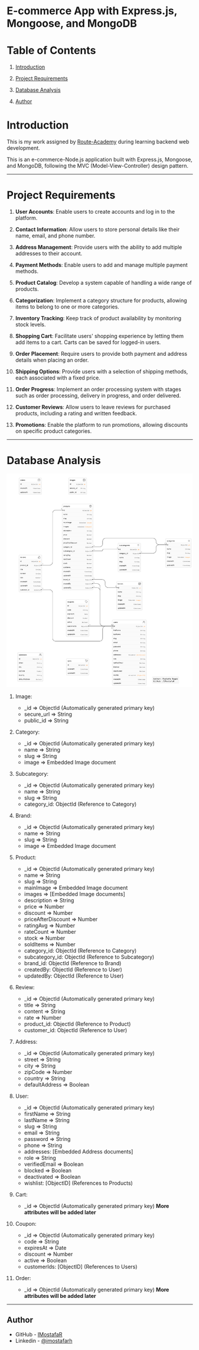 # E-commerce App with Express.js, Mongoose, and MongoDB

# Table of Contents

1. [Introduction](#introduction)
2. [Project Requirements](#project-requirements)
3. [Database Analysis](#database-analysis)

4. [Author](#author)

# Introduction

This is my work assigned by [Route-Academy](https://www.linkedin.com/company/routeacademy/mycompany/) during learning backend web development.

This is an e-commerce-Node.js application built with Express.js, Mongoose, and MongoDB, following the MVC (Model-View-Controller) design pattern.

---

# Project Requirements

1. **User Accounts**: Enable users to create accounts and log in to the platform.

2. **Contact Information**: Allow users to store personal details like their name, email, and phone number.

3. **Address Management**: Provide users with the ability to add multiple addresses to their account.

4. **Payment Methods**: Enable users to add and manage multiple payment methods.

5. **Product Catalog**: Develop a system capable of handling a wide range of products.

6. **Categorization**: Implement a category structure for products, allowing items to belong to one or more categories.

7. **Inventory Tracking**: Keep track of product availability by monitoring stock levels.

8. **Shopping Cart**: Facilitate users' shopping experience by letting them add items to a cart. Carts can be saved for logged-in users.

9. **Order Placement**: Require users to provide both payment and address details when placing an order.

10. **Shipping Options**: Provide users with a selection of shipping methods, each associated with a fixed price.

11. **Order Progress**: Implement an order processing system with stages such as order processing, delivery in progress, and order delivered.

12. **Customer Reviews**: Allow users to leave reviews for purchased products, including a rating and written feedback.

13. **Promotions**: Enable the platform to run promotions, allowing discounts on specific product categories.

---

# Database Analysis

![](./ERD.png)

1. Image:

   - \_id => ObjectId (Automatically generated primary key)
   - secure_url => String
   - public_id => String

2. Category:

   - \_id => ObjectId (Automatically generated primary key)
   - name => String
   - slug => String
   - image => Embedded Image document

3. Subcategory:

   - \_id => ObjectId (Automatically generated primary key)
   - name => String
   - slug => String
   - category_id: ObjectId (Reference to Category)

4. Brand:

   - \_id => ObjectId (Automatically generated primary key)
   - name => String
   - slug => String
   - image => Embedded Image document

5. Product:

   - \_id => ObjectId (Automatically generated primary key)
   - name => String
   - slug => String
   - mainImage => Embedded Image document
   - images => [Embedded Image documents]
   - description => String
   - price => Number
   - discount => Number
   - priceAfterDiscount => Number
   - ratingAvg => Number
   - rateCount => Number
   - stock => Number
   - soldItems => Number
   - category_id: ObjectId (Reference to Category)
   - subcategory_id: ObjectId (Reference to Subcategory)
   - brand_id: ObjectId (Reference to Brand)
   - createdBy: ObjectId (Reference to User)
   - updatedBy: ObjectId (Reference to User)

6. Review:

   - \_id => ObjectId (Automatically generated primary key)
   - title => String
   - content => String
   - rate => Number
   - product_id: ObjectId (Reference to Product)
   - customer_id: ObjectId (Reference to User)

7. Address:

   - \_id => ObjectId (Automatically generated primary key)
   - street => String
   - city => String
   - zipCode => Number
   - country => String
   - defaultAddress => Boolean

8. User:

   - \_id => ObjectId (Automatically generated primary key)
   - firstName => String
   - lastName => String
   - slug => String
   - email => String
   - password => String
   - phone => String
   - addresses: [Embedded Address documents]
   - role => String
   - verifiedEmail => Boolean
   - blocked => Boolean
   - deactivated => Boolean
   - wishlist: [ObjectID] (References to Products)

9. Cart:

   - \_id => ObjectId (Automatically generated primary key)
     **More attributes will be added later**

10. Coupon:

    - \_id => ObjectId (Automatically generated primary key)
    - code => String
    - expiresAt => Date
    - discount => Number
    - active => Boolean
    - customerIds: [ObjectID] (References to Users)

11. Order:

    - \_id => ObjectId (Automatically generated primary key)
      **More attributes will be added later**

---

## Author

- GitHub - [IMostafaR](https://github.com/IMostafaR)
- Linkedin - [@imostafarh](https://www.linkedin.com/in/imostafarh/)
